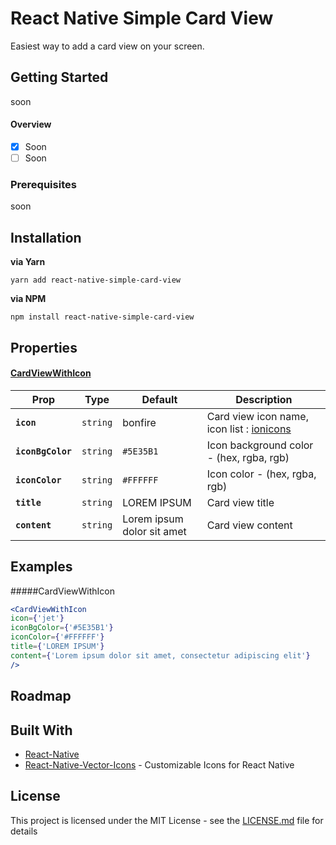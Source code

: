 # React Native Simple Card View

Easiest way to add a card view on your screen.

## Getting Started

soon

#### Overview

- [x] Soon
- [ ] Soon

### Prerequisites

soon

## Installation

**via Yarn**

```
yarn add react-native-simple-card-view
```

**via NPM**

```
npm install react-native-simple-card-view
```

## Properties

#### [CardViewWithIcon](#####CardViewWithIcon)
| Prop | Type | Default | Description |
|---|---|---|---|
|**`icon`**|`string`| bonfire | Card view icon name, icon list : [ionicons](https://ionicframework.com/docs/ionicons/) |
|**`iconBgColor`**|`string`| `#5E35B1` | Icon background color - (hex, rgba, rgb)|
|**`iconColor`**|`string`| `#FFFFFF` | Icon color - (hex, rgba, rgb) |
|**`title`**|`string`| LOREM IPSUM | Card view title |
|**`content`**|`string`| Lorem ipsum dolor sit amet | Card view content  |

## Examples

#####CardViewWithIcon

```jsx
<CardViewWithIcon
icon={'jet'}
iconBgColor={'#5E35B1'}
iconColor={'#FFFFFF'}
title={'LOREM IPSUM'}
content={'Lorem ipsum dolor sit amet, consectetur adipiscing elit'}
/>
```

## Roadmap

## Built With

* [React-Native](https://facebook.github.io/react-native/)
* [React-Native-Vector-Icons](https://github.com/oblador/react-native-vector-icons) - Customizable Icons for React Native

## License

This project is licensed under the MIT License - see the [LICENSE.md](LICENSE.md) file for details
